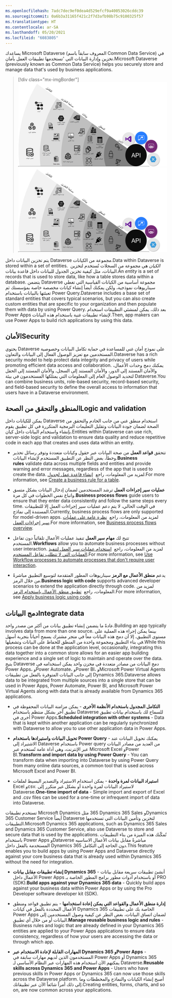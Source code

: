 ```yaml
---
ms.openlocfilehash: 7adc7dec9ef0dea4d529efcf9a40053026cddc39
ms.sourcegitcommit: 0a6b3a31165f421c2f7d3afb98b75c9100325f57
ms.translationtype: HT
ms.contentlocale: ar-SA
ms.lasthandoff: 05/20/2021
ms.locfileid: "6083805"
---
```

<span data-ttu-id="a4ff8-101">يساعدك Microsoft Dataverse (المعروف سابقاً باسم Common Data Service) في تخزين وإدارة البيانات التي \'تستخدمها تطبيقات العمل بأمان.</span><span class="sxs-lookup"><span data-stu-id="a4ff8-101">Microsoft Dataverse (previously known as Common Data Service) helps you securely store and manage data that\'s used by business applications.</span></span>

> [!div class="mx-imgBorder"]
> <span data-ttu-id="a4ff8-102">[![مخطط Dataverse مع إبراز تفاصيل الأمان والمنطق والبيانات والتخزين والتكامل.](../media/dataverse-c.png)](../media/dataverse-c.png#lightbox)</span><span class="sxs-lookup"><span data-stu-id="a4ff8-102">[![Diagram of Dataverse with security, logic, data, storage, and integration details highlighted.](../media/dataverse-c.png)](../media/dataverse-c.png#lightbox)</span></span>

<span data-ttu-id="a4ff8-103">يتم تخزين البيانات داخل Dataverse مجموعة من الكيانات.</span><span class="sxs-lookup"><span data-stu-id="a4ff8-103">Data within Dataverse is stored within a set of entities.</span></span> <span data-ttu-id="a4ff8-104"> *الكيان* هي مجموعة من السجلات تُستخدم لتخزين البيانات، مثل كيفية تخزين الجدول للبيانات داخل قاعدة بيانات.</span><span class="sxs-lookup"><span data-stu-id="a4ff8-104">An *entity* is a set of records that is used to store data, like how a table stores data within a database.</span></span> <span data-ttu-id="a4ff8-105">يتضمن Dataverse مجموعة أساسية من الكيانات القياسية التي تغطي سيناريوهات نموذجية، ولكن يمكنك أيضاً إنشاء كيانات مخصصة خاصة بمؤسستك ثم تعبئتها بالبيانات باستخدام Power Query.</span><span class="sxs-lookup"><span data-stu-id="a4ff8-105">Dataverse includes a base set of standard entities that covers typical scenarios, but you can also create custom entities that are specific to your organization and then populate them with data by using Power Query.</span></span> <span data-ttu-id="a4ff8-106">بعد ذلك، يمكن لمنشئي التطبيقات استخدام Power Apps لإنشاء تطبيقات غنية باستخدام هذه البيانات.</span><span class="sxs-lookup"><span data-stu-id="a4ff8-106">Then, app makers can use Power Apps to build rich applications by using this data.</span></span>

## <a name="security"></a><span data-ttu-id="a4ff8-107">الأمان</span><span class="sxs-lookup"><span data-stu-id="a4ff8-107">Security</span></span>

<span data-ttu-id="a4ff8-108">يحتوي Dataverse على نموذج أمان غني للمساعدة في حماية تكامل البيانات وخصوصية المستخدمين مع تعزيز الوصول الفعال إلى البيانات والتعاون.</span><span class="sxs-lookup"><span data-stu-id="a4ff8-108">Dataverse has a rich security model to help protect data integrity and privacy of users while promoting efficient data access and collaboration.</span></span> <span data-ttu-id="a4ff8-109">يمكنك دمج وحدات الأعمال، والأمان المستند إلى الدور، والأمان المستند إلى السجل، والأمان المستند إلى الحقل لتحديد الوصول العام إلى المعلومات التي يمتلكها المستخدمون في بيئة Dataverse.</span><span class="sxs-lookup"><span data-stu-id="a4ff8-109">You can combine business units, role-based security, record-based security, and field-based security to define the overall access to information that users have in a Dataverse environment.</span></span>

## <a name="logic-and-validation"></a><span data-ttu-id="a4ff8-110">المنطق والتحقق من الصحة</span><span class="sxs-lookup"><span data-stu-id="a4ff8-110">Logic and validation</span></span>

<span data-ttu-id="a4ff8-111">يمكن للكيانات داخل Dataverse استخدام منطق غني من جانب الخادم والتحقق من الصحة لضمان جودة البيانات وتقليل التعليمات البرمجية المتكررة في كل تطبيق يقوم بإنشاء واستخدام البيانات داخل كيان.</span><span class="sxs-lookup"><span data-stu-id="a4ff8-111">Entities within Dataverse can use rich, server-side logic and validation to ensure data quality and reduce repetitive code in each app that creates and uses data within an entity.</span></span>

-   <span data-ttu-id="a4ff8-112">تتحقق **قواعد العمل** من صحة البيانات عبر حقول وكيانات متعددة وتوفر رسائل تحذير وخطأ، بغض النظر عن التطبيق المستخدم لإنشاء البيانات.</span><span class="sxs-lookup"><span data-stu-id="a4ff8-112">**Business rules** validate data across multiple fields and entities and provide warning and error messages, regardless of the app that is used to create the data.</span></span> <span data-ttu-id="a4ff8-113">لمزيد من المعلومات، راجع  [إنشاء قاعدة عمل لجدول](/powerapps/maker/common-data-service/data-platform-create-business-rule/?azure-portal=true).</span><span class="sxs-lookup"><span data-stu-id="a4ff8-113">For more information, see [Create a business rule for a table](/powerapps/maker/common-data-service/data-platform-create-business-rule/?azure-portal=true).</span></span>

-   <span data-ttu-id="a4ff8-114">**عمليات سير إجراءات العمل** ترشد المستخدمين لضمان إدخال البيانات بشكل متسق واتباع نفس الخطوات في كل مرة.</span><span class="sxs-lookup"><span data-stu-id="a4ff8-114">**Business process flows** guide users to ensure that they enter data consistently and follow the same steps every time.</span></span> <span data-ttu-id="a4ff8-115">في الوقت الحالي، لا يتم دعم عمليات سير إجراءات العمل إلا للتطبيقات المستندة إلى نماذج.</span><span class="sxs-lookup"><span data-stu-id="a4ff8-115">Currently, business process flows are only supported for model-driven apps.</span></span> <span data-ttu-id="a4ff8-116">لمزيد من المعلومات، راجع  [نظرة عامة على عمليات سير إجراءات العمل](/dynamics365/customerengagement/on-premises/customize/business-process-flows-overview/?azure-portal=true).</span><span class="sxs-lookup"><span data-stu-id="a4ff8-116">For more information, see [Business process flows overview](/dynamics365/customerengagement/on-premises/customize/business-process-flows-overview/?azure-portal=true).</span></span>

-   <span data-ttu-id="a4ff8-117">تتيح لك **مهام سير العمل** تنفيذ عمليات الأعمال تلقائياً دون تفاعل المستخدم.</span><span class="sxs-lookup"><span data-stu-id="a4ff8-117">**Workflows** allow you to automate business processes without user interaction.</span></span> <span data-ttu-id="a4ff8-118">لمزيد من المعلومات، راجع  [استخدام عمليات سير العمل لتنفيذ العمليات التي لا تتطلب تفاعل المستخدم](/dynamics365/customerengagement/on-premises/customize/workflow-processes/?azure-portal=true).</span><span class="sxs-lookup"><span data-stu-id="a4ff8-118">For more information, see [Use Workflow processes to automate processes that don't require user interaction](/dynamics365/customerengagement/on-premises/customize/workflow-processes/?azure-portal=true).</span></span>

-   <span data-ttu-id="a4ff8-119">يدعم **منطق الأعمال مع الرمز** سيناريوهات المطور المتقدمة لتوسيع التطبيق مباشرةً من خلال الرمز.</span><span class="sxs-lookup"><span data-stu-id="a4ff8-119">**Business logic with code** supports advanced developer scenarios to extend the application directly through code.</span></span> <span data-ttu-id="a4ff8-120">لمزيد من المعلومات، راجع  [تطبيق منطق الأعمال باستخدام الرمز](/powerapps/developer/common-data-service/apply-business-logic-with-code/?azure-portal=true).</span><span class="sxs-lookup"><span data-stu-id="a4ff8-120">For more information, see [Apply business logic using code](/powerapps/developer/common-data-service/apply-business-logic-with-code/?azure-portal=true).</span></span>

## <a name="integrate-data"></a><span data-ttu-id="a4ff8-121">دمج البيانات</span><span class="sxs-lookup"><span data-stu-id="a4ff8-121">Integrate data</span></span>

<span data-ttu-id="a4ff8-122">عادةً ما يتضمن إنشاء تطبيق بيانات من أكثر من مصدر واحد.</span><span class="sxs-lookup"><span data-stu-id="a4ff8-122">Building an app typically involves data from more than one source.</span></span> <span data-ttu-id="a4ff8-123">بينما يمكن إجراء هذه العملية على مستوى التطبيق، إلا أن دمج هذه البيانات معاً في متجر مشترك يسمح أحياناً بتجربة أسهل في بناء التطبيق ومجموعة واحدة من المنطق للحفاظ على البيانات وتشغيلها.</span><span class="sxs-lookup"><span data-stu-id="a4ff8-123">While this process can be done at the application level, occasionally, integrating this data together into a common store allows for an easier app building experience and a single set of logic to maintain and operate over the data.</span></span> <span data-ttu-id="a4ff8-124">يتيح Dataverse دمج البيانات من مصادر متعددة في مخزن واحد يمكن استخدامه في Power Apps، وPower Automate، وPower BI، وMicrosoft Power Virtual Agents إلى جانب البيانات المتوفرة بالفعل من تطبيقات Dynamics 365.</span><span class="sxs-lookup"><span data-stu-id="a4ff8-124">Dataverse allows data to be integrated from multiple sources into a single store that can be used in Power Apps, Power Automate, Power BI, and Microsoft Power Virtual Agents along with data that is already available from Dynamics 365 applications.</span></span>

-   <span data-ttu-id="a4ff8-125">**التكامل المجدول باستخدام الأنظمة الأخرى** - يمكن مزامنة البيانات المحفوظة في تطبيق آخر بشكل منتظم باستخدام Dataverse للسماح لك باستخدام بيانات تطبيق أخرى في Power Apps.</span><span class="sxs-lookup"><span data-stu-id="a4ff8-125">**Scheduled integration with other systems** - Data that is kept within another application can be regularly synchronized with Dataverse to allow you to use other application data in Power Apps.</span></span>

-   <span data-ttu-id="a4ff8-126">**تحويل البيانات واستيرادها باستخدام Power Query** - يمكنك تحويل البيانات عند الاشتيراد إلى Dataverse باستخدام Power query من العديد من مصادر البيانات عبر الإنترنت، وهي أداة عامة تُستخدم عبر Microsoft Excel وPower BI.</span><span class="sxs-lookup"><span data-stu-id="a4ff8-126">**Transform and import data by using Power Query** - You can transform data when importing into Dataverse by using Power Query from many online data sources, a common tool that is used across Microsoft Excel and Power BI.</span></span>

-   <span data-ttu-id="a4ff8-127">**استيراد البيانات لمرة واحدة** - يمكن استخدام الاستيراد والتصدير البسيط لملفات Excel وcsv. لاستيراد البيانات لمرة واحدة أو بشكل غير متكرر إلى Dataverse.</span><span class="sxs-lookup"><span data-stu-id="a4ff8-127">**One-time import of data** - Simple import and export of Excel and .csv files can be used for a one-time or infrequent import of data into Dataverse.</span></span>

<span data-ttu-id="a4ff8-128">تستخدم تطبيقات Microsoft Dynamics ‏365 مثل Dynamics 365 Sales وDynamics 365 Customer Service أيضاً Dataverse لتخزين وتأمين البيانات التي تستخدمها التطبيقات.</span><span class="sxs-lookup"><span data-stu-id="a4ff8-128">Microsoft Dynamics 365 applications, such as Dynamics 365 Sales and Dynamics 365 Customer Service, also use Dataverse to store and secure data that is used by the applications.</span></span> <span data-ttu-id="a4ff8-129">تُمكّنك هذه الميزة من بناء التطبيقات باستخدام Power Apps وDataverse مباشرةً مقابل بيانات الأعمال الاساسيه المستخدمة بالفعل داخل Dynamics 365 دون الحاجة إلى التكامل.</span><span class="sxs-lookup"><span data-stu-id="a4ff8-129">This feature enables you to build apps by using Power Apps and Dataverse directly against your core business data that is already used within Dynamics 365 without the need for integration.</span></span>

-   <span data-ttu-id="a4ff8-130">**إنشاء تطبيقات مقابل بيانات Dynamics 365** - أنشئ تطبيقات سريعة مقابل بيانات الأعمال داخل Power Apps أو باستخدام أدوات مطور برامج المطور الخاصة بـ PRO ‏(SDK).</span><span class="sxs-lookup"><span data-stu-id="a4ff8-130">**Build apps against your Dynamics 365 data** - Quickly build apps against your business data within Power Apps or by using the Pro Developer software developer kit (SDK).</span></span>

-   <span data-ttu-id="a4ff8-131">**إدارة منطق الأعمال والقواعد التي يمكن إعادة استخدامها** - يتم تطبيق قواعد ومنطق الأعمال المحددة بالفعل في كيانات Dynamics 365 الخاصة بك على تطبيقات Power Apps لضمان اتساق البيانات، بغض النظر عن كيفية وصول المستخدمين إلى البيانات أو من خلال أي تطبيق.</span><span class="sxs-lookup"><span data-stu-id="a4ff8-131">**Manage reusable business logic and rules** - Business rules and logic that are already defined in your Dynamics 365 entities are applied to your Power Apps applications to ensure data consistency, regardless of how your users are accessing the data or through which app.</span></span>

-   <span data-ttu-id="a4ff8-132">**المهارات القابلة لإعادة الاستخدام عبر Dynamics 365 وPower Apps** - المستخدمون الذين لديهم مهارات سابقة في Power Apps أو Dynamics 365 يمكنهم الآن استخدام هذه المهارات عبر النظام الأساسي لـ Dataverse.</span><span class="sxs-lookup"><span data-stu-id="a4ff8-132">**Reusable skills across Dynamics 365 and Power Apps** - Users who have previous skills in Power Apps or Dynamics 365 can now use those skills across the Dataverse platform.</span></span> <span data-ttu-id="a4ff8-133">أصبح إنشاء الكيانات والنماذج والمخططات وما إلى ذلك أمراً شائعاً الآن عبر تطبيقاتك.</span><span class="sxs-lookup"><span data-stu-id="a4ff8-133">Creating entities, forms, charts, and so on, are now common across your applications.</span></span>
